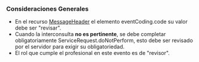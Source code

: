 ### Consideraciones Generales

* En el recurso [MessageHeader](StructureDefinition-MessageHeaderLE.html) el elemento eventCoding.code  su valor debe ser "revisar".
* Cuando la interconsulta **no es pertinente**, se debe completar obligatoriamente ServiceRequest.doNotPerform, esto debe ser revisado por el servidor para exigir su obligatoriedad.
* El rol que cumple el profesional en este evento es de "revisor".
<!--
### Consideraciones de Datos

Para la consideración de que datos debe utilizar en este evento considere la [siguiente tabla](StructureDefinition-BundleRevisarLE.html#tabla-de-datos), note que, específicamente para el recurso [ServiceRequestLE](StructureDefinition-ServiceRequestLE.html) los valores de las cardinalidades no son necesariamente los mismos que los del perfil. 

[Ver Tabla de Datos]((StructureDefinition-BundleRevisarLE.html#tabla-de-datos)-->

